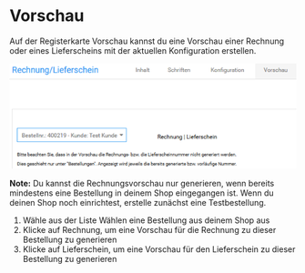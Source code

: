 # Vorschau 

Auf der Registerkarte Vorschau kannst du eine Vorschau einer Rechnung oder eines Lieferscheins mit der aktuellen Konfiguration erstellen.

![](Bilder/Abb198_Rechnungsvorschau.png "Rechnungsvorschau")

**Note:** Du kannst die Rechnungsvorschau nur generieren, wenn bereits mindestens eine Bestellung in deinem Shop eingegangen ist. Wenn du deinen Shop noch einrichtest, erstelle zunächst eine Testbestellung.

1.  Wähle aus der Liste Wählen eine Bestellung aus deinem Shop aus
2.  Klicke auf Rechnung, um eine Vorschau für die Rechnung zu dieser Bestellung zu generieren
3.  Klicke auf Lieferschein, um eine Vorschau für den Lieferschein zu dieser Bestellung zu generieren



